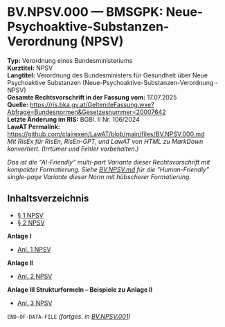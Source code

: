 # BV.NPSV.000 — BMSGPK: Neue-Psychoaktive-Substanzen-Verordnung (NPSV)
**Typ:** Verordnung eines Bundesministeriums  
**Kurztitel:** NPSV  
**Langtitel:** Verordnung des Bundesministers für Gesundheit über Neue Psychoaktive Substanzen (Neue-Psychoaktive-Substanzen-Verordnung - NPSV)  
**Gesamte Rechtsvorschrift in der Fassung vom:** 17.07.2025  
**Quelle:** https://ris.bka.gv.at/GeltendeFassung.wxe?Abfrage=Bundesnormen&Gesetzesnummer=20007642  
**Letzte Änderung im RIS:** BGBl. II Nr. 106/2024  
**LawAT Permalink:** https://github.com/clairexen/LawAT/blob/main/files/BV.NPSV.000.md  
*Mit RisEx für RisEn, RisEn-GPT, und LawAT von HTML zu MarkDown konvertiert. (Irrtümer und Fehler vorbehalten.)*

*Das ist die "AI-Friendly" multi-part Variante dieser Rechtsvorschrift mit kompakter Formatierung. Siehe [BV.NPSV.md](BV.NPSV.md) für die "Human-Friendly" single-page Variante dieser Norm mit hübscherer Formatierung.*

## Inhaltsverzeichnis

* [§ 1 NPSV](BV.NPSV.001.md#-1-npsv)  
* [§ 2 NPSV](BV.NPSV.001.md#-2-npsv)

**Anlage I**  
* [Anl. 1 NPSV](BV.NPSV.001.md#anl-1-npsv)

**Anlage II**  
* [Anl. 2 NPSV](BV.NPSV.001.md#anl-2-npsv)

**Anlage III Strukturformeln – Beispiele zu Anlage II**  
* [Anl. 3 NPSV](BV.NPSV.001.md#anl-3-npsv)

`END-OF-DATA-FILE` *(fortges. in [BV.NPSV.001](BV.NPSV.001.md))*
